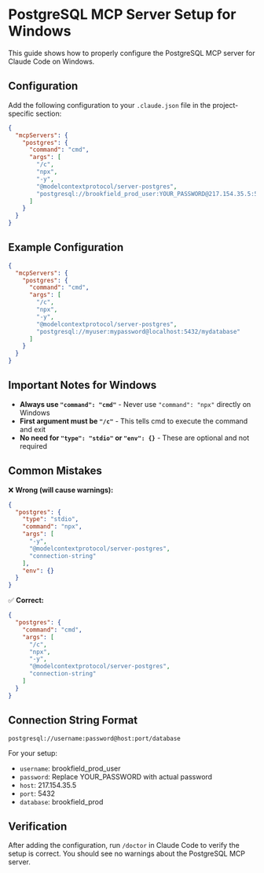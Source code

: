 # PostgreSQL MCP Server Setup for Windows

This guide shows how to properly configure the PostgreSQL MCP server for Claude Code on Windows.

## Configuration

Add the following configuration to your `.claude.json` file in the project-specific section:

```json
{
  "mcpServers": {
    "postgres": {
      "command": "cmd",
      "args": [
        "/c",
        "npx",
        "-y",
        "@modelcontextprotocol/server-postgres",
        "postgresql://brookfield_prod_user:YOUR_PASSWORD@217.154.35.5:5432/brookfield_prod"
      ]
    }
  }
}
```

## Example Configuration

```json
{
  "mcpServers": {
    "postgres": {
      "command": "cmd",
      "args": [
        "/c",
        "npx",
        "-y",
        "@modelcontextprotocol/server-postgres",
        "postgresql://myuser:mypassword@localhost:5432/mydatabase"
      ]
    }
  }
}
```

## Important Notes for Windows

- **Always use `"command": "cmd"`** - Never use `"command": "npx"` directly on Windows
- **First argument must be `"/c"`** - This tells cmd to execute the command and exit
- **No need for `"type": "stdio"` or `"env": {}`** - These are optional and not required

## Common Mistakes

❌ **Wrong (will cause warnings):**
```json
{
  "postgres": {
    "type": "stdio",
    "command": "npx",
    "args": [
      "-y",
      "@modelcontextprotocol/server-postgres",
      "connection-string"
    ],
    "env": {}
  }
}
```

✅ **Correct:**
```json
{
  "postgres": {
    "command": "cmd",
    "args": [
      "/c",
      "npx",
      "-y",
      "@modelcontextprotocol/server-postgres",
      "connection-string"
    ]
  }
}
```

## Connection String Format

```
postgresql://username:password@host:port/database
```

For your setup:
- `username`: brookfield_prod_user
- `password`: Replace YOUR_PASSWORD with actual password
- `host`: 217.154.35.5
- `port`: 5432
- `database`: brookfield_prod

## Verification

After adding the configuration, run `/doctor` in Claude Code to verify the setup is correct. You should see no warnings about the PostgreSQL MCP server.